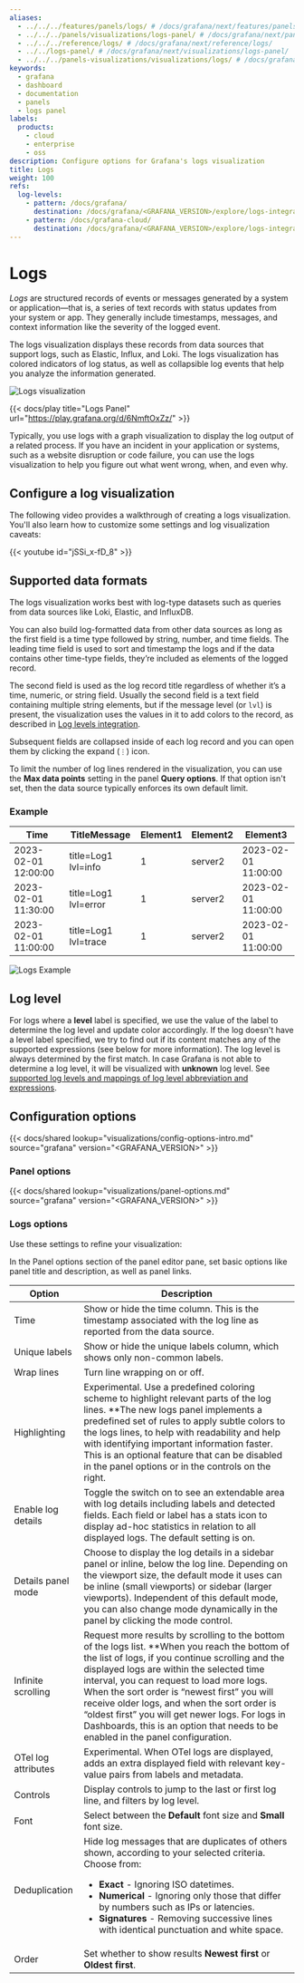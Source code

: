 ```yaml
---
aliases:
  - ../../../features/panels/logs/ # /docs/grafana/next/features/panels/logs/
  - ../../../panels/visualizations/logs-panel/ # /docs/grafana/next/panels/visualizations/logs-panel/
  - ../../../reference/logs/ # /docs/grafana/next/reference/logs/
  - ../../logs-panel/ # /docs/grafana/next/visualizations/logs-panel/
  - ../../../panels-visualizations/visualizations/logs/ # /docs/grafana/next/panels-visualizations/visualizations/logs/
keywords:
  - grafana
  - dashboard
  - documentation
  - panels
  - logs panel
labels:
  products:
    - cloud
    - enterprise
    - oss
description: Configure options for Grafana's logs visualization
title: Logs
weight: 100
refs:
  log-levels:
    - pattern: /docs/grafana/
      destination: /docs/grafana/<GRAFANA_VERSION>/explore/logs-integration/#log-level
    - pattern: /docs/grafana-cloud/
      destination: /docs/grafana/<GRAFANA_VERSION>/explore/logs-integration/#log-level
---
```


# Logs

_Logs_ are structured records of events or messages generated by a system or application&mdash;that is, a series of text records with status updates from your system or app. They generally include timestamps, messages, and context information like the severity of the logged event.

The logs visualization displays these records from data sources that support logs, such as Elastic, Influx, and Loki. The logs visualization has colored indicators of log status, as well as collapsible log events that help you analyze the information generated.

![Logs visualization](/media/docs/grafana/panels-visualizations/screenshot-logs-v11.3.png)

{{< docs/play title="Logs Panel" url="https://play.grafana.org/d/6NmftOxZz/" >}}

Typically, you use logs with a graph visualization to display the log output of a related process. If you have an incident in your application or systems, such as a website disruption or code failure, you can use the logs visualization to help you figure out what went wrong, when, and even why.

## Configure a log visualization

The following video provides a walkthrough of creating a logs visualization. You'll also learn how to customize some settings and log visualization caveats:

{{< youtube id="jSSi_x-fD_8" >}}

## Supported data formats

The logs visualization works best with log-type datasets such as queries from data sources like Loki, Elastic, and InfluxDB.

You can also build log-formatted data from other data sources as long as the first field is a time type followed by string, number, and time fields. The leading time field is used to sort and timestamp the logs and if the data contains other time-type fields, they’re included as elements of the logged record.

The second field is used as the log record title regardless of whether it’s a time, numeric, or string field. Usually the second field is a text field containing multiple string elements, but if the message level (or `lvl`) is present, the visualization uses the values in it to add colors to the record, as described in [Log levels integration](ref:log-levels).

Subsequent fields are collapsed inside of each log record and you can open them by clicking the expand (`⋮`) icon.

To limit the number of log lines rendered in the visualization, you can use the **Max data points** setting in the panel **Query options**. If that option isn't set, then the data source typically enforces its own default limit.

### Example

| Time                | TitleMessage         | Element1 | Element2 | Element3            |
| ------------------- | -------------------- | -------- | -------- | ------------------- |
| 2023-02-01 12:00:00 | title=Log1 lvl=info  | 1        | server2  | 2023-02-01 11:00:00 |
| 2023-02-01 11:30:00 | title=Log1 lvl=error | 1        | server2  | 2023-02-01 11:00:00 |
| 2023-02-01 11:00:00 | title=Log1 lvl=trace | 1        | server2  | 2023-02-01 11:00:00 |

![Logs Example](/media/docs/grafana/panels-visualizations/screenshot-grafana-12.1-logs-example.png 'Logs Example')

## Log level

For logs where a **level** label is specified, we use the value of the label to determine the log level and update color accordingly. If the log doesn't have a level label specified, we try to find out if its content matches any of the supported expressions (see below for more information). The log level is always determined by the first match. In case Grafana is not able to determine a log level, it will be visualized with **unknown** log level. See [supported log levels and mappings of log level abbreviation and expressions](ref:log-levels).

## Configuration options

{{< docs/shared lookup="visualizations/config-options-intro.md" source="grafana" version="<GRAFANA_VERSION>" >}}

### Panel options

{{< docs/shared lookup="visualizations/panel-options.md" source="grafana" version="<GRAFANA_VERSION>" >}}

### Logs options

Use these settings to refine your visualization:

<!-- prettier-ignore-start -->

In the Panel options section of the panel editor pane, set basic options like panel title and description, as well as panel links.

|      Option     |   Description   |
| --------------- | --------------- |
| Time   | Show or hide the time column. This is the timestamp associated with the log line as reported from the data source. |
| Unique labels | Show or hide the unique labels column, which shows only non-common labels. |
| Wrap lines | Turn line wrapping on or off. |
| Highlighting| Experimental. Use a predefined coloring scheme to highlight relevant parts of the log lines. **The new logs panel implements a predefined set of rules to apply subtle colors to the logs lines, to help with readability and help with identifying important information faster. This is an optional feature that can be disabled in the panel options or in the controls on the right.|
| Enable log details | Toggle the switch on to see an extendable area with log details including labels and detected fields. Each field or label has a stats icon to display ad-hoc statistics in relation to all displayed logs. The default setting is on. |
| Details panel mode |  Choose to display the log details in a sidebar panel or inline, below the log line.  Depending on the viewport size, the default mode it uses can be inline (small viewports) or sidebar (larger viewports). Independent of this default mode, you can also change mode dynamically in the panel by clicking the mode control. |
|Infinite scrolling|  Request more results by scrolling to the bottom of the logs list.  **When you reach the bottom of the list of logs, if you continue scrolling and the displayed logs are within the selected time interval, you can request to load more logs. When the sort order is “newest first” you will receive older logs, and when the sort order is “oldest first” you will get newer logs. For logs in Dashboards, this is an option that needs to be enabled in the panel configuration. |
| OTel log attributes | Experimental. When OTel logs are displayed, adds an extra displayed field with relevant key-value pairs from labels and metadata. |
| Controls | Display controls to jump to the last or first log line, and filters by log level. |
| Font | Select between the **Default** font size and **Small** font size.|
| Deduplication | Hide log messages that are duplicates of others shown, according to your selected criteria. Choose from: <ul><li>**Exact** - Ignoring ISO datetimes.</li><li>**Numerical** - Ignoring only those that differ by numbers such as IPs or latencies.</li><li>**Signatures** - Removing successive lines with identical punctuation and white space.</li></ul> |
| Order | Set whether to show results **Newest first** or **Oldest first**. |

<!-- prettier-ignore-end -->
